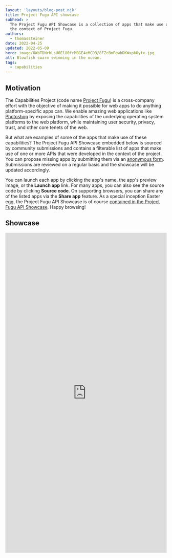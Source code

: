 ```yaml
---
layout: 'layouts/blog-post.njk'
title: Project Fugu API showcase
subhead: >
  The Project Fugu API Showcase is a collection of apps that make use of APIs that were conceived in
  the context of Project Fugu.
authors:
  - thomassteiner
date: 2022-04-25
updated: 2022-05-09
hero: image/8WbTDNrhLsU0El80frMBGE4eMCD3/8FZcBmFowbDKWxpkOytx.jpg
alt: Blowfish swarm swimming in the ocean.
tags:
  - capabilities
---
```


## Motivation

The Capabilities Project (code name [Project Fugu](/blog/fugu-status/)) is a cross-company effort
with the objective of making it possible for web apps to do anything platform-specific apps can. We
enable amazing web applications like [Photoshop](https://web.dev/ps-on-the-web/) by exposing the
capabilities of the underlying operating system platforms to the web platform, while maintaining
user security, privacy, trust, and other core tenets of the web.

But what are examples of some of the apps that make use of these capabilities? The Project Fugu API
Showcase embedded below is sourced by community submissions and contains a filterable list of apps
that make use of one or more APIs that were developed in the context of the project. You can propose
missing apps by submitting them via an
[anonymous form](https://docs.google.com/forms/d/e/1FAIpQLScNd1rClbmFWh6FcMmjUNrwg9RLz8Jk4BkHz_-EOpmkVd_-9g/viewform).
Submissions are reviewed on a regular basis and the showcase will be updated accordingly.

You can launch each app by clicking the app's name, the app's preview image, or the **Launch app**
link. For many apps, you can also see the source code by clicking **Source code**. On supporting
browsers, you can share any of the listed apps via the **Share app** feature. As a special inception
Easter egg, the Project Fugu API Showcase is of course
<a href="/blog/fugu-showcase/#tomayac.github.io!fugu-showcase!data">contained
in the Project Fugu API Showcase</a>. Happy browsing!

## Showcase

<div class="showcase-container" style="height: 100%; width: 100%">
  <iframe
    title="Fugu showcase"
    name="showcase"
    style="min-height: 1000px;width: 100%;border: solid 1px var(--color-hairline);"
    src="https://tomayac.github.io/fugu-showcase/data/"
    allow="web-share; clipboard-write; clipboard"
    onload="this.contentWindow.postMessage({hash:location.hash.substr(1),search:location.search.substr(1)},'*');"
  ></iframe>
</div>

<!-- TODO: @tomayac
  Remove this inline script once a stand-alone has been implemented.
--> 
<script>
  const SHOWCASE_URL = 'https://tomayac.github.io/fugu-showcase/data/';
  window.addEventListener('message', (event) => {
    if (event.origin !== new URL(SHOWCASE_URL).origin) {
      return;
    }
    const url = new URL(window.location);
    if ('search' in event.data) {
      const key = 'api';
      if (event.data.search) {
        const params = new URLSearchParams(event.data.search);
        const value = params.get(key);
        url.searchParams.set(key, value);
        url.hash = '';
      } else {
        url.searchParams.delete(key);
      }
    }
    if ('hash' in event.data) {
      url.hash = event.data.hash;
    }
    window.history.pushState({}, '', url);
  });
</script>
